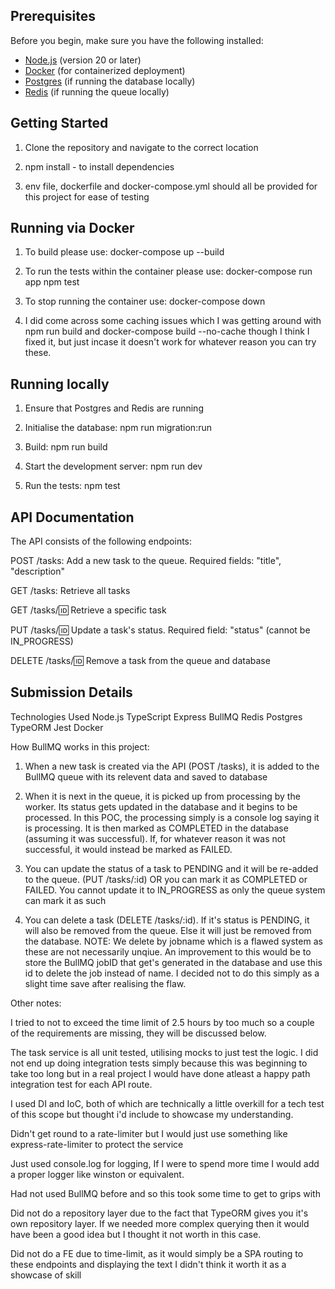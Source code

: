 ## Prerequisites

Before you begin, make sure you have the following installed:

- [Node.js](https://nodejs.org/) (version 20 or later)
- [Docker](https://www.docker.com/) (for containerized deployment)
- [Postgres](https://www.postgresql.org/) (if running the database locally)
- [Redis](https://redis.io/) (if running the queue locally)

## Getting Started
1. Clone the repository and navigate to the correct location

2. npm install - to install dependencies

3. env file, dockerfile and docker-compose.yml should all be provided for this project for ease of testing

## Running via Docker
1. To build please use: docker-compose up --build

2. To run the tests within the container please use: docker-compose run app npm test

3. To stop running the container use: docker-compose down

4. I did come across some caching issues which I was getting around with npm run build and docker-compose build --no-cache though I think I fixed it, but just incase it doesn't work for whatever reason you can try these.

## Running locally
1. Ensure that Postgres and Redis are running

2. Initialise the database: npm run migration:run

3. Build: npm run build

3. Start the development server: npm run dev

4. Run the tests: npm test

## API Documentation
The API consists of the following endpoints:

POST /tasks: Add a new task to the queue. Required fields: "title", "description"

GET /tasks: Retrieve all tasks

GET /tasks/:id: Retrieve a specific task

PUT /tasks/:id: Update a task's status. Required field: "status" (cannot be IN_PROGRESS)

DELETE /tasks/:id: Remove a task from the queue and database

## Submission Details
Technologies Used
Node.js
TypeScript
Express
BullMQ
Redis
Postgres
TypeORM
Jest
Docker

How BullMQ works in this project: 
1. When a new task is created via the API (POST /tasks), it is added to the BullMQ queue with its relevent data and saved to database

2. When it is next in the queue, it is picked up from processing by the worker. Its status gets updated in the database and it begins to be processed. In this POC, the processing simply is a console log saying it is processing. It is then marked as COMPLETED in the database (assuming it was successful). If, for whatever reason it was not successful, it would instead be marked as FAILED.

3. You can update the status of a task to PENDING and it will be re-added to the queue.
 (PUT /tasks/:id) OR you can mark it as COMPLETED or FAILED. You cannot update it to IN_PROGRESS as only the queue system can mark it as such

4. You can delete a task (DELETE /tasks/:id). If it's status is PENDING, it will also be removed from the queue. Else it will just be removed from the database. NOTE: We delete by jobname which is a flawed system as these are not necessarily unqiue. An improvement to this would be to store the BullMQ jobID that get's generated in the database and use this id to delete the job instead of name. I decided not to do this simply as a slight time save after realising the flaw.

Other notes:

I tried to not to exceed the time limit of 2.5 hours by too much so a couple of the requirements are missing, they will be discussed below.

The task service is all unit tested, utilising mocks to just test the logic. I did not end up doing integration tests simply because this was beginning to take too long but in a real project I would have done atleast a happy path integration test for each API route.

I used DI and IoC, both of which are technically a little overkill for a tech test of this scope but thought i'd include to showcase my understanding.

Didn't get round to a rate-limiter but I would just use something like express-rate-limiter to protect the service

Just used console.log for logging, If I were to spend more time I would add a proper logger like winston or equivalent.

Had not used BullMQ before and so this took some time to get to grips with

Did not do a repository layer due to the fact that TypeORM gives you it's own repository layer. If we needed more complex querying then it would have been a good idea but I thought it not worth in this case.

Did not do a FE due to time-limit, as it would simply be a SPA routing to these endpoints and displaying the text I didn't think it worth it as a showcase of skill






